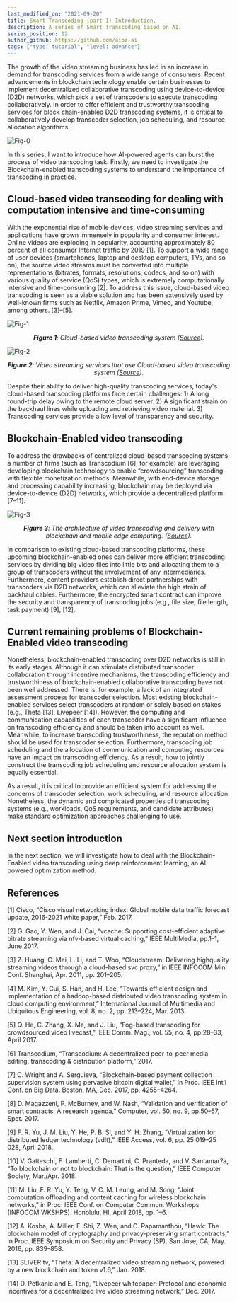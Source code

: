 ```yaml
---
last_modified_on: "2021-09-20"
title: Smart Transcoding (part 1) Introduction.
description: A series of Smart Transcoding based on AI.
series_position: 12
author_github: https://github.com/aioz-ai
tags: ["type: tutorial", "level: advance"]
---
```



The growth of the video streaming business has led in an increase in demand for transcoding services from a wide range of consumers. Recent advancements in blockchain technology enable certain businesses to implement decentralized collaborative transcoding using device-to-device (D2D) networks, which pick a set of transcoders to execute transcoding collaboratively. In order to offer efficient and trustworthy transcoding services for block chain-enabled D2D transcoding systems, it is critical to collaboratively develop transcoder selection, job scheduling, and resource allocation algorithms.

![Fig-0](https://vision.aioz.io/f/d95290a29cda419bb702/?dl=1)

In this series, I want to introduce how AI-powered agents can burst the process of video transcoding task. Firstly, we need to investigate the Blockchain-enabled transcoding systems to understand the importance of transcoding in practice.
## Cloud-based video transcoding for dealing with computation intensive and time-consuming

With the exponential rise of mobile devices, video streaming services and applications have grown immensely in popularity and consumer interest. Online videos are exploding in popularity, accounting approximately 80 percent of all consumer Internet traffic by 2019 [1]. To support a wide range of user devices (smartphones, laptop and desktop computers, TVs, and so on), the source video streams must be converted into multiple representations (bitrates, formats, resolutions, codecs, and so on) with various quality of service (QoS) types, which is extremely computationally intensive and time-consuming [2]. To address this issue, cloud-based video transcoding is seen as a viable solution and has been extensively used by well-known firms such as Netflix, Amazon Prime, Vimeo, and Youtube, among others. [3]–[5].

![Fig-1](https://www.researchgate.net/profile/Adnan-Ashraf-10/publication/267052501/figure/fig6/AS:613856846032899@1523366285180/System-architecture-of-the-cloud-based-on-demand-video-transcoding-service.png)
*<center>**Figure 1**: Cloud-based video transcoding system ([Source](https://www.google.com/url?sa=i&url=https%3A%2F%2Fwww.researchgate.net%2Ffigure%2FSystem-architecture-of-the-cloud-based-on-demand-video-transcoding-service_fig6_267052501&psig=AOvVaw2acMo1RwWbrZ44Gf4oS1dw&ust=1631760705206000&source=images&cd=vfe&ved=0CAsQjRxqFwoTCJDH5rv8__ICFQAAAAAdAAAAABAI)).</center>*

![Fig-2](https://slickdeals.net/blog/wp-content/uploads/2019/04/streaming-services-hero-1.png)
*<center>**Figure 2**: Video streaming services that use Cloud-based video transcoding  system ([Source](https://www.google.com/url?sa=i&url=https%3A%2F%2Fslickdeals.net%2Farticle%2Flist%2Fbest-free-trials-popular-online-video-streaming-services%2F&psig=AOvVaw0roFrdRtXrZl6achN0QYDA&ust=1631760654690000&source=images&cd=vfe&ved=0CAsQjRxqFwoTCIi3vqf9__ICFQAAAAAdAAAAABAJ)).</center>*

Despite their ability to deliver high-quality transcoding services, today's cloud-based transcoding platforms face certain challenges: 1) A long round-trip delay owing to the remote cloud server. 2) A significant strain on the backhaul lines while uploading and retrieving video material. 3) Transcoding services provide a low level of transparency and security.

## Blockchain-Enabled video transcoding

To address the drawbacks of centralized cloud-based transcoding systems, a number of firms (such as Transcodium [6], for example) are leveraging developing blockchain technology to enable “crowdsourcing” transcoding with flexible monetization methods. Meanwhile, with end-device storage and processing capability increasing, blockchain may be deployed via device-to-device (D2D) networks, which provide a decentralized platform [7–11].

![Fig-3](https://d3i71xaburhd42.cloudfront.net/e87768672ee1ccc4d31d02fe158b68d9b6a5bd0b/3-Figure1-1.png)
*<center>**Figure 3**: The architecture of video transcoding and delivery with blockchain and mobile edge computing. ([Source](https://www.google.com/url?sa=i&url=https%3A%2F%2Fwww.semanticscholar.org%2Fpaper%2FVideo-Transcoding-and-Delivery-with-Blockchain-and-Liu-Li%2Fe87768672ee1ccc4d31d02fe158b68d9b6a5bd0b&psig=AOvVaw3-12T5ro7HCjqNOW3lSPNP&ust=1631763295276000&source=images&cd=vfe&ved=0CAsQjRxqFwoTCIDf7o-GgPMCFQAAAAAdAAAAABAN)).</center>*

In comparison to existing cloud-based transcoding platforms, these upcoming blockchain-enabled ones can deliver more efficient transcoding services by dividing big video files into little bits and allocating them to a group of transcoders without the involvement of any intermediaries. Furthermore, content providers establish direct partnerships with transcoders via D2D networks, which can alleviate the high strain of backhaul cables. Furthermore, the encrypted smart contract can improve the security and transparency of transcoding jobs (e.g., file size, file length, task payment) [9], [12].

## Current remaining problems of Blockchain-Enabled video transcoding

Nonetheless, blockchain-enabled transcoding over D2D networks is still in its early stages. Although it can stimulate distributed transcoder collaboration through incentive mechanisms, the transcoding efficiency and trustworthiness of blockchain-enabled collaborative transcoding have not been well addressed. There is, for example, a lack of an integrated assessment process for transcoder selection. Most existing blockchain-enabled services select transcoders at random or solely based on stakes (e.g., Theta [13], Livepeer [14]). However, the computing and communication capabilities of each transcoder have a significant influence on transcoding efficiency and should be taken into account as well. Meanwhile, to increase transcoding trustworthiness, the reputation method should be used for transcoder selection. Furthermore, transcoding job scheduling and the allocation of communication and computing resources have an impact on transcoding efficiency. As a result, how to jointly construct the transcoding job scheduling and resource allocation system is equally essential.

As a result, it is critical to provide an efficient system for addressing the concerns of transcoder selection, work scheduling, and resource allocation. Nonetheless, the dynamic and complicated properties of transcoding systems (e.g., workloads, QoS requirements, and candidate attributes) make standard optimization approaches challenging to use.

## Next section introduction
In the next section, we will investigate how to deal with the Blockchain-Enabled video transcoding using deep reinforcement learning, an AI-powered optimization method.

## References
[1] Cisco, “Cisco visual networking index: Global mobile data traffic forecast update, 2016-2021 white paper,” Feb. 2017.

[2] G. Gao, Y. Wen, and J. Cai, “vcache: Supporting cost-efficient adaptive bitrate streaming via nfv-based virtual caching,” IEEE MultiMedia, pp.1–1, June 2017.

[3] Z. Huang, C. Mei, L. Li, and T. Woo, “Cloudstream: Delivering highquality streaming videos through a cloud-based svc proxy,” in IEEE INFOCOM Mini Conf. Shanghai, Apr. 2011, pp. 201–205.

[4] M. Kim, Y. Cui, S. Han, and H. Lee, “Towards efficient design and implementation of a hadoop-based distributed video transcoding system in cloud computing environment,” International Journal of Multimedia and Ubiquitous Engineering, vol. 8, no. 2, pp. 213–224, Mar. 2013.

[5] Q. He, C. Zhang, X. Ma, and J. Liu, “Fog-based transcoding for crowdsourced video livecast,” IEEE Comm. Mag., vol. 55, no. 4, pp.28–33, April 2017.

[6] Transcodium, “Transcodium: A decentralized peer-to-peer media editing, transcoding & distribution platform,” 2017.

[7] C. Wright and A. Serguieva, “Blockchain-based payment collection supervision system using pervasive bitcoin digital wallet,” in Proc. IEEE Int’l Conf. on Big Data. Boston, MA, Dec. 2017, pp. 4255–4264.

[8] D. Magazzeni, P. McBurney, and W. Nash, “Validation and verification of smart contracts: A research agenda,” Computer, vol. 50, no. 9, pp.50–57, Spet. 2017.

[9] F. R. Yu, J. M. Liu, Y. He, P. B. Si, and Y. H. Zhang, “Virtualization for distributed ledger technology (vdlt),” IEEE Access, vol. 6, pp. 25 019–25 028, April 2018.

[10] V. Gatteschi, F. Lamberti, C. Demartini, C. Pranteda, and V. Santamar?a, “To blockchain or not to blockchain: That is the question,” IEEE Computer Society, Mar./Apr. 2018.

[11] M. Liu, F. R. Yu, Y. Teng, V. C. M. Leung, and M. Song, “Joint computation offloading and content caching for wireless blockchain networks,” in Proc. IEEE Conf. on Computer Commun. Workshops (INFOCOM WKSHPS). Honolulu, HI, April 2018, pp. 1–6.

[12] A. Kosba, A. Miller, E. Shi, Z. Wen, and C. Papamanthou, “Hawk: The blockchain model of cryptography and privacy-preserving smart
contracts,” in Proc. IEEE Symposium on Security and Privacy (SP). San Jose, CA, May. 2016, pp. 839–858.

[13] SLIVER.tv, “Theta: A decentralized video streaming network, powered by a new blockchain and token v1.6,” Jan. 2018.

[14] D. Petkanic and E. Tang, “Livepeer whitepaper: Protocol and economic incentives for a decentralized live video streaming network,” Dec. 2017.
